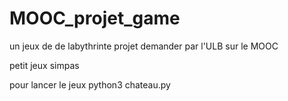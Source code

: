 # MOOC_projet_game

un jeux de de labythrinte projet demander par l'ULB sur le MOOC

petit jeux simpas 

pour lancer le jeux 
    python3 chateau.py

